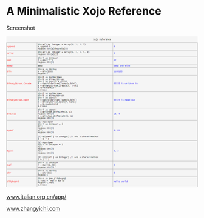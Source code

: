 # A Minimalistic Xojo Reference

Screenshot

![image](https://github.com/bg1fpx/minimalistic-xojo-reference/blob/main/screenshot.gif)

www.italian.org.cn/app/

www.zhangyichi.com
